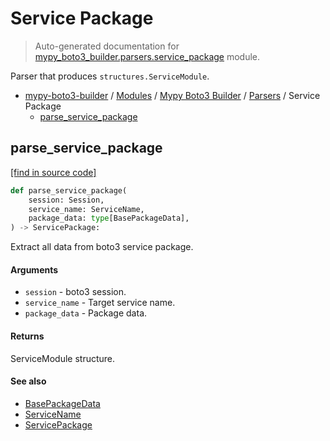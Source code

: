 # Service Package

> Auto-generated documentation for [mypy_boto3_builder.parsers.service_package](https://github.com/vemel/mypy_boto3_builder/blob/main/mypy_boto3_builder/parsers/service_package.py) module.

Parser that produces `structures.ServiceModule`.

- [mypy-boto3-builder](../../README.md#mypy_boto3_builder) / [Modules](../../MODULES.md#mypy-boto3-builder-modules) / [Mypy Boto3 Builder](../index.md#mypy-boto3-builder) / [Parsers](index.md#parsers) / Service Package
    - [parse_service_package](#parse_service_package)

## parse_service_package

[[find in source code]](https://github.com/vemel/mypy_boto3_builder/blob/main/mypy_boto3_builder/parsers/service_package.py#L19)

```python
def parse_service_package(
    session: Session,
    service_name: ServiceName,
    package_data: type[BasePackageData],
) -> ServicePackage:
```

Extract all data from boto3 service package.

#### Arguments

- `session` - boto3 session.
- `service_name` - Target service name.
- `package_data` - Package data.

#### Returns

ServiceModule structure.

#### See also

- [BasePackageData](../package_data.md#basepackagedata)
- [ServiceName](../service_name.md#servicename)
- [ServicePackage](../structures/service_package.md#servicepackage)
